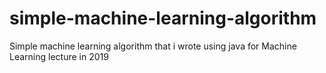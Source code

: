 # simple-machine-learning-algorithm
Simple machine learning algorithm that i wrote using java for Machine Learning lecture in 2019
